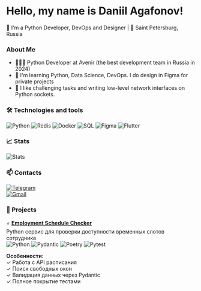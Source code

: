 # Hello, my name is Daniil Agafonov!

🚀 I'm a Python Developer, DevOps and Designer | 📍 Saint Petersburg, Russia

### About Me

- 🧑🏻‍💻 Python Developer at Avenir (the best development team in Russia in 2024)
- 🌱 I'm learning Python, Data Science, DevOps. I do design in Figma for private projects
- 🎯 I like challenging tasks and writing low-level network interfaces on Python sockets.

### 🛠️ Technologies and tools
![Python](https://img.shields.io/badge/Python-3776AB?style=for-the-badge&logo=python&logoColor=white)
![Redis](https://img.shields.io/badge/Redis-DC382D?style=for-the-badge&logo=redis&logoColor=white)
![Docker](https://img.shields.io/badge/Docker-2496ED?style=for-the-badge&logo=docker&logoColor=white)
![SQL](https://img.shields.io/badge/SQL-4479A1?style=for-the-badge&logo=postgresql&logoColor=white)
![Figma](https://img.shields.io/badge/Figma-F24E1E?style=for-the-badge&logo=figma&logoColor=white)
![Flutter](https://img.shields.io/badge/Flutter-02569B?style=for-the-badge&logo=flutter&logoColor=white)

### 📈 Stats
![Stats](https://github-readme-stats.vercel.app/api?username=iagafon&theme=radical)

### 📫 Contacts
[![Telegram](https://img.shields.io/badge/Telegram-2CA5E0?style=for-the-badge&logo=telegram&logoColor=white)](https://t.me/iagafon)  
[![Gmail](https://img.shields.io/badge/Gmail-D14836?style=for-the-badge&logo=gmail&logoColor=white)](mailto:iiagafon@yandex.ru)  

### 📌 Projects  
⭐️ **[Employment Schedule Checker](https://github.com/iagafon/employment-schedule)**  
Python сервис для проверки доступности временных слотов сотрудника  
![Python](https://img.shields.io/badge/Python-3776AB?style=flat&logo=python&logoColor=white)
![Pydantic](https://img.shields.io/badge/Pydantic-v2-9200FF?style=flat)
![Poetry](https://img.shields.io/badge/Poetry-60A5FA?style=flat&logo=poetry&logoColor=white)
![Pytest](https://img.shields.io/badge/Pytest-0A9EDC?style=flat&logo=pytest&logoColor=white)

**Особенности:**  
✓ Работа с API расписания  
✓ Поиск свободных окон  
✓ Валидация данных через Pydantic  
✓ Полное покрытие тестами
